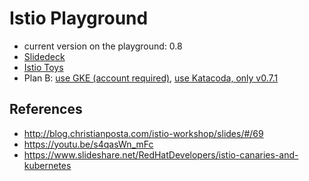# Istio Playground
 * current version on the playground: 0.8
 * [Slidedeck](https://github.com/adersberger/istio-by-example/blob/master/slides/)
 * [Istio Toys](https://istio.io/docs/tasks/)
 * Plan B: [use GKE (account required)](https://istio.io/docs/setup/kubernetes/quick-start-gke-dm), [use Katacoda, only v0.7.1](https://katacoda.com/courses/istio)

## References
 * http://blog.christianposta.com/istio-workshop/slides/#/69
 * https://youtu.be/s4qasWn_mFc
 * https://www.slideshare.net/RedHatDevelopers/istio-canaries-and-kubernetes
